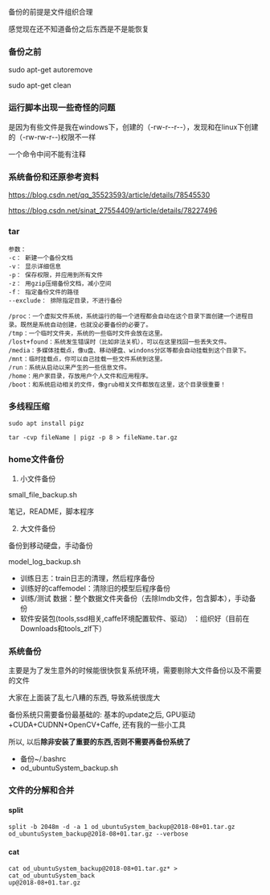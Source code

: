 备份的前提是文件组织合理

感觉现在还不知道备份之后东西是不是能恢复

### 备份之前

sudo apt-get autoremove

sudo apt-get clean

### 运行脚本出现一些奇怪的问题

是因为有些文件是我在windows下，创建的（-rw-r--r--），发现和在linux下创建的（-rw-rw-r--)权限不一样

一个命令中间不能有注释

### 系统备份和还原参考资料

<https://blog.csdn.net/qq_35523593/article/details/78545530>

<https://blog.csdn.net/sinat_27554409/article/details/78227496>

### tar

```
参数：
-c： 新建一个备份文档
-v： 显示详细信息
-p： 保存权限，并应用到所有文件
-z： 用gzip压缩备份文档，减小空间
-f： 指定备份文件的路径
--exclude： 排除指定目录，不进行备份
```

```
/proc：一个虚拟文件系统，系统运行的每一个进程都会自动在这个目录下面创建一个进程目录。既然是系统自动创建，也就没必要备份的必要了。
/tmp：一个临时文件夹，系统的一些临时文件会放在这里。
/lost+found：系统发生错误时（比如非法关机），可以在这里找回一些丢失文件。
/media：多媒体挂载点，像u盘、移动硬盘、windons分区等都会自动挂载到这个目录下。
/mnt：临时挂载点，你可以自己挂载一些文件系统到这里。
/run：系统从启动以来产生的一些信息文件。
/home：用户家目录，存放用户个人文件和应用程序。
/boot：和系统启动相关的文件，像grub相关文件都放在这里，这个目录很重要！
```

### 多线程压缩

```
sudo apt install pigz
```

```shell
tar -cvp fileName | pigz -p 8 > fileName.tar.gz
```

### home文件备份

1. 小文件备份

small_file_backup.sh

笔记，README，脚本程序

2. 大文件备份

备份到移动硬盘，手动备份

model_log_backup.sh

- 训练日志：train日志的清理，然后程序备份
- 训练好的caffemodel：清除旧的模型后程序备份
- 训练/测试 数据：整个数据文件夹备份（去除lmdb文件，包含脚本），手动备份
- 软件安装包(tools,ssd相关,caffe环境配置软件、驱动） ：组织好（目前在Downloads和tools_zlf下）

### 系统备份

主要是为了发生意外的时候能很快恢复系统环境，需要剔除大文件备份以及不需要的文件

大家在上面装了乱七八糟的东西, 导致系统很庞大

备份系统只需要备份最基础的: 基本的update之后, GPU驱动+CUDA+CUDNN+OpenCV+Caffe, 还有我的一些小工具

所以, 以后**除非安装了重要的东西,否则不需要再备份系统了**

- 备份~/.bashrc
- od_ubuntuSystem_backup.sh

### 文件的分解和合并

#### split

```shell
split -b 2048m -d -a 1 od_ubuntuSystem_backup@2018-08+01.tar.gz od_ubuntuSystem_backup@2018-08+01.tar.gz --verbose
```

#### cat

```shell
cat od_ubuntuSystem_backup@2018-08+01.tar.gz* > cat_od_ubuntuSystem_back
up@2018-08+01.tar.gz
```





